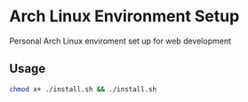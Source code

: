 # Arch Linux Environment Setup

Personal Arch Linux enviroment set up for web development

## Usage

```bash
chmod x+ ./install.sh && ./install.sh
```
